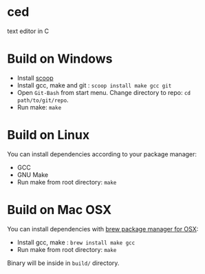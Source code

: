 # ced
text editor in C

# Build on Windows
 - Install [scoop](https://scoop.sh)
 - Install gcc, make and git : `scoop install make gcc git`
 - Open `Git-Bash` from start menu. Change directory to repo: `cd path/to/git/repo`.
 - Run make: `make`

# Build on Linux

You can install dependencies according to your package manager:
 - GCC
 - GNU Make
 - Run make from root directory: `make`

# Build on Mac OSX

You can install dependencies with [brew package manager for OSX](https://brew.sh/):
 - Install gcc, make : `brew install make gcc`
 - Run make from root directory: `make`

Binary will be inside in `build/` directory.
